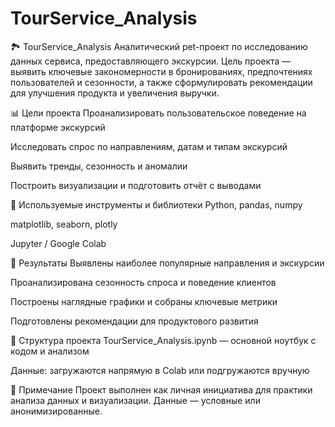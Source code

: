 # TourService_Analysis
🏞️ TourService_Analysis
Аналитический pet-проект по исследованию данных сервиса, предоставляющего экскурсии. Цель проекта — выявить ключевые закономерности в бронированиях, предпочтениях пользователей и сезонности, а также сформулировать рекомендации для улучшения продукта и увеличения выручки.

📊 Цели проекта
Проанализировать пользовательское поведение на платформе экскурсий

Исследовать спрос по направлениям, датам и типам экскурсий

Выявить тренды, сезонность и аномалии

Построить визуализации и подготовить отчёт с выводами

🧰 Используемые инструменты и библиотеки
Python, pandas, numpy

matplotlib, seaborn, plotly

Jupyter / Google Colab

📝 Результаты
Выявлены наиболее популярные направления и экскурсии

Проанализирована сезонность спроса и поведение клиентов

Построены наглядные графики и собраны ключевые метрики

Подготовлены рекомендации для продуктового развития

📁 Структура проекта
TourService_Analysis.ipynb — основной ноутбук с кодом и анализом

Данные: загружаются напрямую в Colab или подгружаются вручную

🚀 Примечание
Проект выполнен как личная инициатива для практики анализа данных и визуализации. Данные — условные или анонимизированные.


